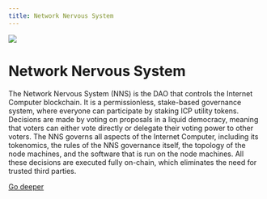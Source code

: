 ```yaml
---
title: Network Nervous System
---
```


![](/img/how-it-works/network-nervous-system.webp)

# Network Nervous System

The Network Nervous System (NNS) is the DAO that controls the Internet Computer blockchain. It is a permissionless, stake-based governance system, where everyone can participate by staking ICP utility tokens. Decisions are made by voting on proposals in a liquid democracy, meaning that voters can either vote directly or delegate their voting power to other voters.
The NNS governs all aspects of the Internet Computer, including its tokenomics, the rules of the NNS governance itself, the topology of the node machines, and the software that is run on the node machines. All these decisions are executed fully on-chain, which eliminates the need for trusted third parties.


[Go deeper](/how-it-works/network-nervous-system-nns/)
